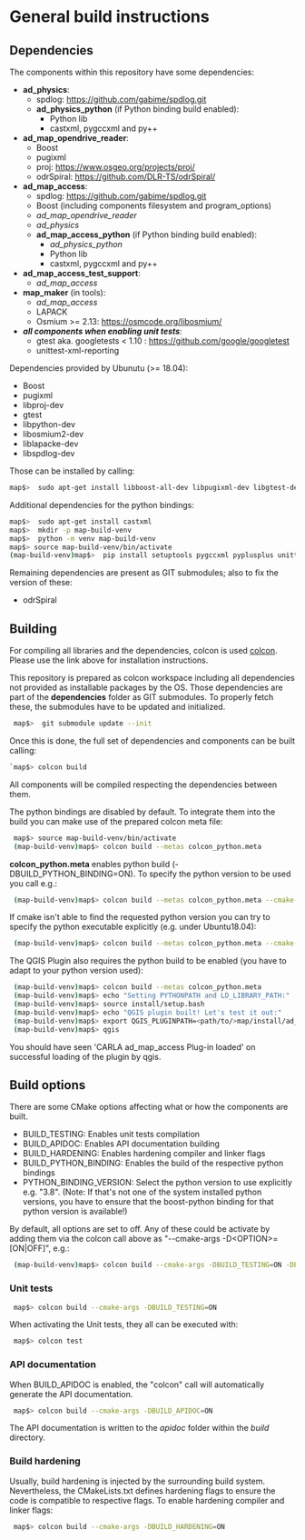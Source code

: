 # General build instructions

## Dependencies
The components within this repository have some dependencies:

 - **ad_physics**:
   - spdlog: <https://github.com/gabime/spdlog.git>
   - **ad_physics_python** (if Python binding build enabled):
     - Python lib
     - castxml, pygccxml and py++
 - **ad_map_opendrive_reader**:
   - Boost
   - pugixml
   - proj: <https://www.osgeo.org/projects/proj/>
   - odrSpiral: <https://github.com/DLR-TS/odrSpiral/>
 - **ad_map_access**:
   - spdlog: <https://github.com/gabime/spdlog.git>
   - Boost (including components filesystem and  program_options)
   - *ad_map_opendrive_reader*
   - *ad_physics*
   - **ad_map_access_python** (if Python binding build enabled):
     - *ad_physics_python*
     - Python lib
     - castxml, pygccxml and py++
 - **ad_map_access_test_support**:
   - *ad_map_access*
 - **map_maker** (in tools):
   - *ad_map_access*
   - LAPACK
   - Osmium >= 2.13: <https://osmcode.org/libosmium/>
 - ***all components when enabling unit tests***:
   - gtest aka. googletests < 1.10 : <https://github.com/google/googletest>
   - unittest-xml-reporting

Dependencies provided by Ubunutu (>= 18.04):

 - Boost
 - pugixml
 - libproj-dev
 - gtest
 - libpython-dev
 - libosmium2-dev
 - liblapacke-dev
 - libspdlog-dev

Those can be installed by calling:
```bash
map$>  sudo apt-get install libboost-all-dev libpugixml-dev libgtest-dev libpython-dev libosmium2-dev liblapacke-dev libproj-dev libspdlog-dev
```

Additional dependencies for the python bindings:
```bash
map$>  sudo apt-get install castxml
map$>  mkdir -p map-build-venv
map$>  python -m venv map-build-venv
map$> source map-build-venv/bin/activate
(map-build-venv)map$>  pip install setuptools pygccxml pyplusplus unittest-xml-reporting
```

Remaining dependencies are present as GIT submodules; also to fix the version of these:

 - odrSpiral

## Building
For compiling all libraries and the dependencies, colcon is used [colcon](https://colcon.readthedocs.io/).
Please use the link above for installation instructions.

This repository is prepared as colcon workspace including all dependencies not provided as installable packages by the OS.
Those dependencies are part of the __dependencies__ folder as GIT submodules. To properly fetch these, the submodules have to be updated and initialized.
```bash
 map$>  git submodule update --init
```

Once this is done, the full set of dependencies and components can be built calling:
```bash
`map$> colcon build
```
All components will be compiled respecting the dependencies between them.

The python bindings are disabled by default. To integrate them into the build you can make use of the prepared
colcon meta file:
```bash
 map$> source map-build-venv/bin/activate
 (map-build-venv)map$> colcon build --metas colcon_python.meta
```
__colcon_python.meta__ enables python build (-DBUILD_PYTHON_BINDING=ON). To specify the python version to be used you call e.g.:
```bash
 (map-build-venv)map$> colcon build --metas colcon_python.meta --cmake-args -DPYTHON_BINDING_VERSION=3.8
```

If cmake isn't able to find the requested python version you can try to specify the python executable explicitly (e.g. under Ubuntu18.04):
```bash
 (map-build-venv)map$> colcon build --metas colcon_python.meta --cmake-args -DPYTHON_BINDING_VERSION=3.6 -DPYTHON_EXECUTABLE:FILEPATH=/usr/bin/python3.6
```

The QGIS Plugin also requires the python build to be enabled
(you have to adapt to your python version used):
```bash
 (map-build-venv)map$> colcon build --metas colcon_python.meta
 (map-build-venv)map$> echo "Setting PYTHONPATH and LD_LIBRARY_PATH:"
 (map-build-venv)map$> source install/setup.bash
 (map-build-venv)map$> echo "QGIS plugin built! Let's test it out:"
 (map-build-venv)map$> export QGIS_PLUGINPATH=<path/to/>map/install/ad_map_access_qgis/share/qgis/python/plugins
 (map-build-venv)map$> qgis
```
You should have seen 'CARLA ad_map_access Plug-in loaded' on successful loading of the plugin by qgis.

## Build options
There are some CMake options affecting what or how the components are built.

 - BUILD_TESTING: Enables unit tests compilation
 - BUILD_APIDOC: Enables API documentation building
 - BUILD_HARDENING: Enables hardening compiler and linker flags
 - BUILD_PYTHON_BINDING: Enables the build of the respective python bindings
 - PYTHON_BINDING_VERSION: Select the python version to use explicitly e.g. "3.8". (Note: If that's not one of the system installed python versions,
   you have to ensure that the boost-python binding for that python version is available!)

By default, all options are set to off. Any of these could be activate by adding them via the colcon call above as "--cmake-args -D&lt;OPTION&gt;=[ON|OFF]",
e.g.:
```bash
 (map-build-venv)map$> colcon build --cmake-args -DBUILD_TESTING=ON -DBUILD_APIDOC=ON -DBUILD_PYTHON_BINDING=ON -DPYTHON_BINDING_VERSION=3.8
```

### Unit tests
```bash
 map$> colcon build --cmake-args -DBUILD_TESTING=ON
```
When activating the Unit tests, they all can be executed with:
```bash
 map$> colcon test
```

### API documentation
When BUILD_APIDOC is enabled, the "colcon" call will automatically generate the API documentation.
```bash
 map$> colcon build --cmake-args -DBUILD_APIDOC=ON
```
The API documentation is written to the _apidoc_ folder within the _build_ directory.

### Build hardening
Usually, build hardening is injected by the surrounding build system. Nevertheless, the CMakeLists.txt defines
hardening flags to ensure the code is compatible to respective flags. To enable hardening compiler and linker flags:
```bash
 map$> colcon build --cmake-args -DBUILD_HARDENING=ON
```
